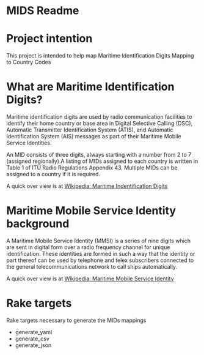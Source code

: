 MIDS Readme
===========

Project intention
=================
This project is intended to help map Maritime Identification Digits Mapping to Country Codes


What are Maritime Identification Digits?
========================================
Maritime identification digits are used by radio communication facilities to identify their home country or base area in Digital Selective Calling (DSC), Automatic Transmitter Identification System (ATIS), and Automatic Identification System (AIS) messages as part of their Maritime Mobile Service Identities.

An MID consists of three digits, always starting with a number from 2 to 7 (assigned regionally).A listing of MIDs assigned to each country is written in Table 1 of ITU Radio Regulations Appendix 43. Multiple MIDs can be assigned to a country if it is required.

A quick over view is at [Wikipedia: Maritime Indentification Digits](http://en.wikipedia.org/wiki/Maritime_identification_digits)


Maritime Mobile Service Identity background
===========================================
A Maritime Mobile Service Identity (MMSI) is a series of nine digits which are sent in digital form over a radio frequency channel for unique identification. These identities are formed in such a way that the identity or part thereof can be used by telephone and telex subscribers connected to the general telecommunications network to call ships automatically.

A quick over view is at [Wikipedia: Maritime Mobile Service Identity](http://en.wikipedia.org/wiki/Maritime_Mobile_Service_Identity)


Rake targets
============
Rake targets necessary to generate the MIDs mappings
- generate_yaml
- generate_csv
- generate_json
